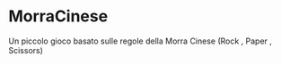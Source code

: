 MorraCinese
===========

Un piccolo gioco basato sulle regole della Morra Cinese (Rock , Paper , Scissors)
